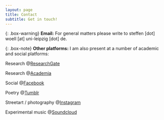 ```yaml
---
layout: page
title: Contact
subtitle: Get in touch!
---
```


{: .box-warning}
**Email:** For general matters please write to steffen \[dot\] woell \[at\] uni-leipzig \[dot\] de.

{: .box-note}
**Other platforms:** I am also present at a number of academic and social platforms:
<p>Research @<a href="https://www.researchgate.net/profile/Steffen_Woell3" target="_blank" rel="noopener noreferrer">ResearchGate</a></p>
<p>Research @<a href="https://uni-leipzig.academia.edu/SteffenWöll" target="_blank" rel="noopener noreferrer">Academia</a></p>
<p>Social @<a href="https://www.facebook.com/steffen.woell" target="_blank" rel="noopener noreferrer">Facebook</a></p>
<p>Poetry @<a href="http://walkingintozero.tumblr.com" target="_blank" rel="noopener noreferrer">Tumblr</a></p>
<p>Streetart / photography @<a href="https://www.instagram.com/streetart_leipzig/" target="_blank" rel="noopener noreferrer">Instagram</a></p>
<p>Experimental music @<a href="https://soundcloud.com/w-a_s" target="_blank" rel="noopener noreferrer">Soundcloud</a></p>
